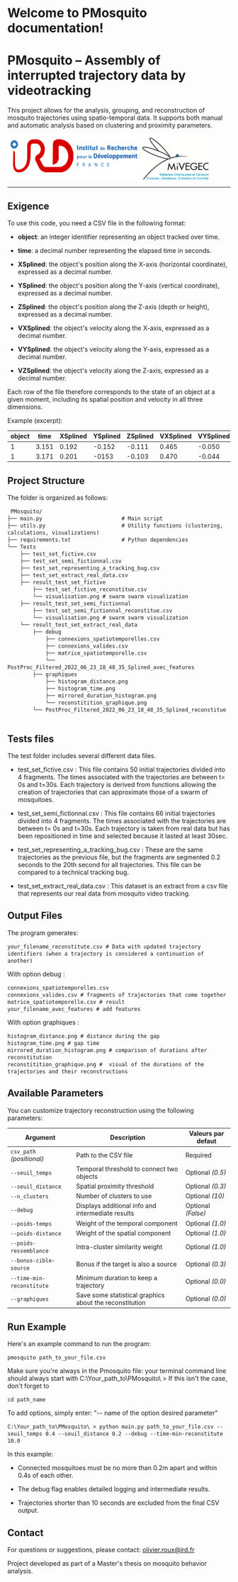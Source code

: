 # Welcome to PMosquito documentation!

# PMosquito – Assembly of interrupted trajectory data by videotracking

This project allows for the analysis, grouping, and reconstruction of mosquito trajectories using spatio-temporal data.
It supports both manual and automatic analysis based on clustering and proximity parameters.

<img src="img/IRD.png" width="300" height="100" /> <img src="img/MIVEGEC.png" width="150" height="100" />

---

## Exigence 

To use this code, you need a CSV file in the following format:

- **object**: an integer identifier representing an object tracked over time.

- **time**: a decimal number representing the elapsed time in seconds.

- **XSplined**: the object's position along the X-axis (horizontal coordinate), expressed as a decimal number.

- **YSplined**: the object's position along the Y-axis (vertical coordinate), expressed as a decimal number.

- **ZSplined**: the object's position along the Z-axis (depth or height), expressed as a decimal number.

- **VXSplined**: the object's velocity along the X-axis, expressed as a decimal number.

- **VYSplined**: the object's velocity along the Y-axis, expressed as a decimal number.

- **VZSplined**: the object's velocity along the Z-axis, expressed as a decimal number.

Each row of the file therefore corresponds to the state of an object at a given moment, including its spatial position and velocity in all three dimensions.

Example (excerpt):

| object 	| time 		| XSplined 	| YSplined 	| ZSplined 	| VXSplined 	| VYSplined 	| VZSplined 	|
|---------------|---------------|---------------|---------------|---------------|---------------|---------------|---------------|
| 1	 	| 3.151  	| 0.192		| -0.152	|-0.111		| 0.465 	| -0.050	| 0.403		|
| 1 	 	| 3.171		| 0.201		| -0153		| -0.103	| 0.470		|-0.044		| 0.396	 	|



## Project Structure

The folder is organized as follows:
```
 PMosquito/
├── main.py                    		# Main script
├── utils.py                  		# Utility functions (clustering, calculations, visualizations)
├── requirements.txt           		# Python dependencies
└── Tests
	├── test_set_fictive.csv	
	├── test_set_semi_fictionnal.csv
	├── test_set_representing_a_tracking_bug.csv
	├── test_set_extract_real_data.csv
	├── result_test_set_fictive
		├── test_set_fictive_reconstitue.csv 
		└── visualisation.png # swarm swarm visualization
	├── result_test_set_semi_fictionnal
		├── test_set_semi_fictionnal_reconstitue.csv 
		└── visualisation.png # swarm swarm visualization 
	└── result_test_set_extract_real_data
		├── debug
			├── connexions_spatiotemporelles.csv 
			├── connexions_valides.csv 
			├── matrice_spatiotemporelle.csv 
			└── PostProc_Filtered_2022_06_23_18_48_35_Splined_avec_features 
		├── graphiques 
			├── histogram_distance.png 
			├── histogram_time.png 
			├── mirrored_duration_histogram.png
			└── reconstitition_graphique.png 
		└── PostProc_Filtered_2022_06_23_18_48_35_Splined_reconstitue 
		

```
## Tests files

The test folder includes several different data files.
- test_set_fictive.csv : This file contains 50 initial trajectories divided into 4 fragments. The times associated with the trajectories are between t= 0s and t=30s. Each trajectory is derived from functions allowing the creation of trajectories that can approximate those of a swarm of mosquitoes.
  
- test_set_semi_fictionnal.csv : This file contains 66 initial trajectories divided into 4 fragments. The times associated with the trajectories are between t= 0s and t=30s. Each trajectory is taken from real data but has been repositioned in time and selected because it lasted at least 30sec.

- test_set_representing_a_tracking_bug.csv : These are the same trajectories as the previous file, but the fragments are segmented 0.2 seconds to the 20th second for all trajectories. This file can be compared to a technical tracking bug.

- test_set_extract_real_data.csv : This dataset is an extract from a csv file that represents our real data from mosquito video tracking.



## Output Files

The program generates:

	your_filename_reconstitute.csv # Data with updated trajectory identifiers (when a trajectory is considered a continuation of another)
    
With option debug :

	connexions_spatiotemporelles.csv 
	connexions_valides.csv # fragments of trajectories that come together
	matrice_spatiotemporelle.csv # result
	your_filename_avec_features # add features  
With option graphiques :	

	histogram_distance.png # distance during the gap
	histogram_time.png # gap time 
	mirrored_duration_histogram.png # comparison of durations after reconstitution
	reconstitition_graphique.png #  visual of the durations of the trajectories and their reconstructions

## Available Parameters

You can customize trajectory reconstruction using the following parameters:

| Argument                  | Description                                          	| Valeurs par defaut      |
|---------------------------|-----------------------------------------------------------|-------------------------|
| `csv_path` *(positional)* | Path to the CSV file                          	   	| Required		  | 
| `--seuil_temps`           | Temporal threshold to connect two objects            	|Optional *(0.5)*         | 
| `--seuil_distance`        | Spatial proximity threshold                          	| Optional *(0.3)*        |
| `--n_clusters`            | Number of clusters to use                      	   	| Optional *(10)*         | 
| `--debug`                 | Displays additional info and intermediate results    	| Optional *(False)*      |
| `--poids-temps`           | Weight of the temporal component                 	   	| Optional *(1.0)*        | 
| `--poids-distance`        | Weight of the spatial component                      	| Optional *(1.0)*        | 
| `--poids-ressemblance`    | Intra-cluster similarity weight                      	| Optional *(1.0)*        | 
| `--bonus-cible-source`    | Bonus if the target is also a source                 	| Optional *(0.3)*        |
| `--time-min-reconstitute` | Minimum duration to keep a trajectory                	| Optional *(0.0)*        | 
| `--graphiques	`	    | Save some statistical graphics about the reconstitution  	| Optional *(0.0)*        |

## Run Example

Here's an example command to run the program:

	pmosquito path_to_your_file.csv


Make sure you're always in the Pmosquito file: your terminal command line should always start with C:\Your_path_to\PMosquito\ >
If this isn't the case, don't forget to 
	
 	cd path_name

To add options, simply enter: "-- 	name of the option	 desired parameter"

	C:\Your_path_to\PMosquito\ > python main.py path_to_your_file.csv --seuil_temps 0.4 --seuil_distance 0.2 --debug --time-min-reconstitute 10.0


In this example:

- Connected mosquitoes must be no more than 0.2m apart and within 0.4s of each other.

- The debug flag enables detailed logging and intermediate results.

- Trajectories shorter than 10 seconds are excluded from the final CSV output.

## Contact

For questions or suggestions, please contact:
olivier.roux@ird.fr

Project developed as part of a Master's thesis on mosquito behavior analysis.


